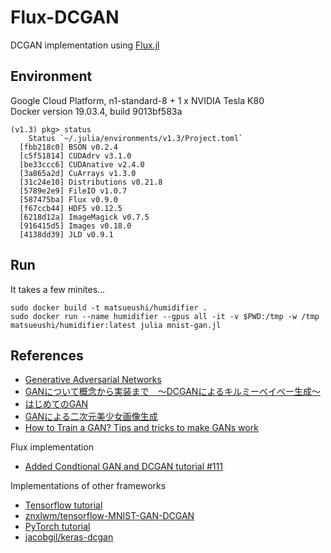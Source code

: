 Flux-DCGAN
==========

DCGAN implementation using [Flux.jl](https://fluxml.ai/Flux.jl/stable/)


## Environment
Google Cloud Platform, n1-standard-8 + 1 x NVIDIA Tesla K80  
Docker version 19.03.4, build 9013bf583a

```shell
(v1.3) pkg> status
    Status `~/.julia/environments/v1.3/Project.toml`
  [fbb218c0] BSON v0.2.4
  [c5f51814] CUDAdrv v3.1.0
  [be33ccc6] CUDAnative v2.4.0
  [3a865a2d] CuArrays v1.3.0
  [31c24e10] Distributions v0.21.8
  [5789e2e9] FileIO v1.0.7
  [587475ba] Flux v0.9.0
  [f67ccb44] HDF5 v0.12.5
  [6218d12a] ImageMagick v0.7.5
  [916415d5] Images v0.18.0
  [4138dd39] JLD v0.9.1
```

## Run
It takes a few minites...
```shell
sudo docker build -t matsueushi/humidifier . 
sudo docker run --name humidifier --gpus all -it -v $PWD:/tmp -w /tmp matsueushi/humidifier:latest julia mnist-gan.jl
```

## References
- [Generative Adversarial Networks](https://arxiv.org/abs/1406.2661)
- [GANについて概念から実装まで　～DCGANによるキルミーベイベー生成～](https://qiita.com/taku-buntu/items/0093a68bfae0b0ff879d)  
- [はじめてのGAN](https://elix-tech.github.io/ja/2017/02/06/gan.html)
- [GANによる二次元美少女画像生成](https://medium.com/@crosssceneofwindff/ganによる二次元美少女画像生成-33047bb586a0)
- [How to Train a GAN? Tips and tricks to make GANs work](https://github.com/soumith/ganhacks)

Flux implementation
- [Added Condtional GAN and DCGAN tutorial #111](https://github.com/FluxML/model-zoo/pull/111)
  
Implementations of other frameworks
 - [Tensorflow tutorial](https://www.tensorflow.org/tutorials/generative/dcgan)
 - [znxlwm/tensorflow-MNIST-GAN-DCGAN](https://github.com/znxlwm/tensorflow-MNIST-GAN-DCGAN)
 - [PyTorch tutorial](https://pytorch.org/tutorials/beginner/dcgan_faces_tutorial.html)
 - [jacobgil/keras-dcgan](https://github.com/jacobgil/keras-dcgan)